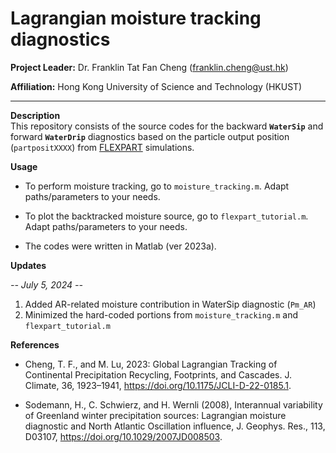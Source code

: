 # Lagrangian moisture tracking diagnostics

**Project Leader:** Dr. Franklin Tat Fan Cheng (franklin.cheng@ust.hk)

**Affiliation:** Hong Kong University of Science and Technology (HKUST)

---

**Description**  
This repository consists of the source codes for the backward **`WaterSip`** and forward **`WaterDrip`** diagnostics based on the particle output position (`partpositXXXX`) from [FLEXPART](https://www.flexpart.eu/) simulations. 

**Usage**  
- To perform moisture tracking, go to `moisture_tracking.m`. Adapt paths/parameters to your needs.

- To plot the backtracked moisture source, go to `flexpart_tutorial.m`. Adapt paths/parameters to your needs.
  
- The codes were written in Matlab (ver 2023a).


**Updates** 

*-- July 5, 2024 --*
1. Added AR-related moisture contribution in WaterSip diagnostic (`Pm_AR`)
2. Minimized the hard-coded portions from `moisture_tracking.m` and `flexpart_tutorial.m`


**References** 

- Cheng, T. F., and M. Lu, 2023: Global Lagrangian Tracking of Continental Precipitation Recycling, Footprints, and Cascades. J. Climate, 36, 1923–1941, https://doi.org/10.1175/JCLI-D-22-0185.1.

- Sodemann, H., C. Schwierz, and H. Wernli (2008), Interannual variability of Greenland winter precipitation sources: Lagrangian moisture diagnostic and North Atlantic Oscillation influence, J. Geophys. Res., 113, D03107, https://doi.org/10.1029/2007JD008503.
